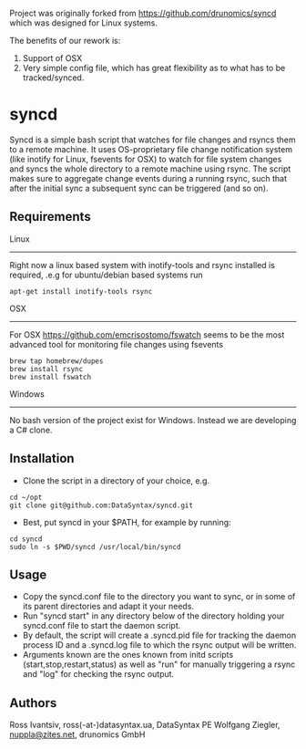 
Project was originally forked from https://github.com/drunomics/syncd which was designed for Linux systems.

The benefits of our rework is:
1. Support of OSX
2. Very simple config file, which has great flexibility as to what has to be tracked/synced.


syncd
=====

Syncd is a simple bash script that watches for file changes and rsyncs them to a remote machine. It uses OS-proprietary file change notification system (like inotify for Linux, fsevents for OSX) to watch for file system changes and syncs the whole directory to a
remote machine using rsync. The script makes sure to aggregate change events during a running rsync, such that after the initial sync a subsequent sync can be triggered (and so on).

Requirements
------------

Linux
_____
Right now a linux based system with inotify-tools and rsync installed is required, .e.g for ubuntu/debian based systems run
```
apt-get install inotify-tools rsync
```

OSX
___
For OSX https://github.com/emcrisostomo/fswatch seems to be the most advanced tool for monitoring file changes using
fsevents
```
brew tap homebrew/dupes
brew install rsync
brew install fswatch
```

Windows
_______
No bash version of the project exist for Windows. Instead we are developing a C# clone. 


Installation
------------
 * Clone the script in a directory of your choice, e.g.
```
cd ~/opt
git clone git@github.com:DataSyntax/syncd.git
```
 * Best, put syncd in your $PATH, for example by running:
```
cd syncd
sudo ln -s $PWD/syncd /usr/local/bin/syncd
```

Usage
-----
* Copy the syncd.conf file to the directory you want to sync, or in some of its parent directories and adapt it your needs.
* Run "syncd start" in any directory below of the directory holding your syncd.conf file to start the daemon script.
* By default, the script will create a .syncd.pid file for tracking the daemon process ID and a .syncd.log file to which the rsync output will be written.
* Arguments known are the ones known from initd scripts (start,stop,restart,status) as well as "run" for manually triggering a rsync and "log" for checking the rsync output.


Authors
-------
Ross Ivantsiv, ross(-at-)datasyntax.ua, DataSyntax PE
Wolfgang Ziegler, nuppla@zites.net, drunomics GmbH
